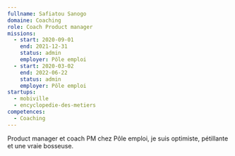```yaml
---
fullname: Safiatou Sanogo
domaine: Coaching
role: Coach Product manager
missions:
  - start: 2020-09-01
    end: 2021-12-31
    status: admin
    employer: Pôle emploi
  - start: 2020-03-02
    end: 2022-06-22
    status: admin
    employer: Pôle emploi
startups:
  - mobiville
  - encyclopedie-des-metiers
competences:
  - Coaching
---
```

Product manager et coach PM chez Pôle emploi, je suis optimiste, pétillante et une vraie bosseuse.